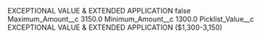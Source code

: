 <?xml version="1.0" encoding="UTF-8"?>
<CustomMetadata xmlns="http://soap.sforce.com/2006/04/metadata" xmlns:xsi="http://www.w3.org/2001/XMLSchema-instance" xmlns:xsd="http://www.w3.org/2001/XMLSchema">
    <label>EXCEPTIONAL VALUE &amp; EXTENDED APPLICATION</label>
    <protected>false</protected>
    <values>
        <field>Maximum_Amount__c</field>
        <value xsi:type="xsd:double">3150.0</value>
    </values>
    <values>
        <field>Minimum_Amount__c</field>
        <value xsi:type="xsd:double">1300.0</value>
    </values>
    <values>
        <field>Picklist_Value__c</field>
        <value xsi:type="xsd:string">EXCEPTIONAL VALUE &amp; EXTENDED APPLICATION ($1,300-3,150)</value>
    </values>
</CustomMetadata>

